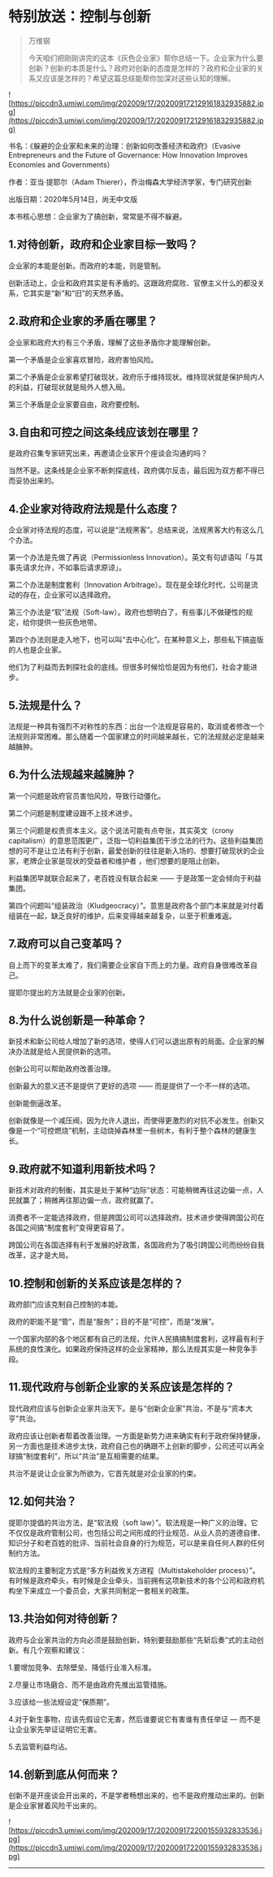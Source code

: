# 特别放送：控制与创新

> 万维钢
> 
> 今天咱们把刚刚讲完的这本《灰色企业家》帮你总结一下。企业家为什么要创新？创新的本质是什么？政府对创新的态度是怎样的？政府和企业家的关系又应该是怎样的？希望这篇总结能帮你加深对这些认知的理解。

![https://piccdn3.umiwi.com/img/202009/17/202009172129161832935882.jpg](https://piccdn3.umiwi.com/img/202009/17/202009172129161832935882.jpg)

书名：《躲避的企业家和未来的治理：创新如何改善经济和政府》（Evasive Entrepreneurs and the Future of Governance: How Innovation Improves Economies and Governments）

作者：亚当·提耶尔（Adam Thierer），乔治梅森大学经济学家，专门研究创新

出版日期：2020年5月14日，尚无中文版

本书核心思想：企业家为了搞创新，常常是不得不躲避。

## 1.对待创新，政府和企业家目标一致吗？

企业家的本能是创新。而政府的本能，则是管制。

创新活动上，企业和政府其实是有矛盾的。这跟政府腐败、官僚主义什么的都没关系，它其实是“新”和“旧”的天然矛盾。

## 2.政府和企业家的矛盾在哪里？

企业家和政府大约有三个矛盾，理解了这些矛盾你才能理解创新。

第一个矛盾是企业家喜欢冒险，政府害怕风险。

第二个矛盾是企业家希望打破现状，政府乐于维持现状。维持现状就是保护局内人的利益，打破现状就是局外人想入局。

第三个矛盾是企业家要自由，政府要控制。

## 3.自由和可控之间这条线应该划在哪里？

是政府召集专家研究出来，再邀请企业家开个座谈会沟通的吗？

当然不是。这条线是企业家不断刺探底线，政府偶尔反击，最后因为双方都不得已而妥协出来的。

## 4.企业家对待政府法规是什么态度？

企业家对待法规的态度，可以说是“法规黑客”。总结来说，法规黑客大约有这么几个办法。

第一个办法是先做了再说（Permissionless Innovation）。英文有句谚语叫「与其事先请求允许，不如事后请求原谅」。

第二个办法是制度套利（Innovation Arbitrage）。现在是全球化时代，公司是流动的存在，企业家可以选择政府。

第三个办法是“软”法规（Soft-law）。政府也想明白了，有些事儿不做硬性的规定，给你提供一些灰色地带。

第四个办法则是走入地下，也可以叫“去中心化”。在某种意义上，那些私下搞盗版的人也是企业家。

他们为了利益而去刺探社会的底线。但很多时候恰恰是因为有他们，社会才能进步。

## 5.法规是什么？

法规是一种具有强烈不对称性的东西：出台一个法规是容易的，取消或者修改一个法规则非常困难。那么随着一个国家建立的时间越来越长，它的法规就必定是越来越臃肿。

## 6.为什么法规越来越臃肿？

第一个问题是政府官员害怕风险，导致行动僵化。

第二个问题是制度建设跟不上技术进步。

第三个问题是权贵资本主义。这个说法可能有点夸张，其实英文（crony capitalism）的意思范围更广，泛指一切利益集团干涉立法的行为。这些利益集团想的可不是让立法有利于创新，最爱创新的往往是新入场的、想要打破现状的企业家，老牌企业家是现状的受益者和维护者 ，他们想要的是阻止创新。

利益集团早就联合起来了，老百姓没有联合起来 —— 于是政策一定会倾向于利益集团。

第四个问题叫“组装政治（Kludgeocracy）”。意思是政府各个部门本来就是对付着组装在一起，缺乏良好的维护，后来变得越来越复杂，以至于积重难返。

## 7.政府可以自己变革吗？

自上而下的变革太难了，我们需要企业家自下而上的力量。政府自身很难改革自己。

提耶尔提出的方法就是企业家的创新。

## 8.为什么说创新是一种革命？

新技术和新公司给人增加了新的选项，使得人们可以退出原有的局面。企业家的解决办法就是给人民提供新的选项。

创新公司可以帮助政府改善治理。

创新最大的意义还不是提供了更好的选项 —— 而是提供了一个不一样的选项。

创新能倒逼改革。

创新就像是一个减压阀，因为允许人退出，而使得更激烈的对抗不必发生。创新又像是一个“可控燃烧”机制，主动烧掉森林里一些树木，有利于整个森林的健康生长。

## 9.政府就不知道利用新技术吗？

新技术对政府的制衡，其实是处于某种“边际”状态：可能稍微再往这边偏一点，人民就赢了；稍微再往那边偏一点，政府就赢了。

消费者不一定能选择政府，但是跨国公司可以选择政府。技术进步使得跨国公司在各国之间搞“制度套利”变得更容易了。

跨国公司在各国选择有利于发展的好政策，各国政府为了吸引跨国公司而纷纷自我改革，这才是大局。

## 10.控制和创新的关系应该是怎样的？

政府部门应该克制自己控制的本能。

政府的职能不是“管”，而是“服务”；目的不是“可控”，而是“发展”。

一个国家内部的各个地区都有自己的法规，允许人民搞搞制度套利，这样最有利于系统的良性演化。如果政府保持这样的企业家精神，那么法规其实是一种竞争手段。

## 11.现代政府与创新企业家的关系应该是怎样的？

现代政府应该与创新企业家共治天下。是与“创新企业家”共治，不是与“资本大亨”共治。

政府应该让创新者帮着改善治理。一方面是新势力进来确实有利于政府保持健康，另一方面也是技术进步太快，政府自己也的确跟不上创新的脚步，公司还可以再全球搞“制度套利”，所以“共治”是互相需要的结果。

共治不是说让企业家为所欲为，它首先就是对企业家的约束。

## 12.如何共治？

提耶尔提倡的共治方法，是“软法规（soft law）”。软法规是一种广义的治理，它不仅仅是政府管制公司，也包括公司之间形成的行业规范、从业人员的道德自律、知识分子和老百姓的批评、当前社会自身的行为规范，可以是来自任何人群的任何制约方法。

软法规的主要制定方式是“多方利益攸关方进程（Multistakeholder process）”。有时候是政府牵头，有时候是企业牵头，当前拥有这项新技术的各个公司和政府机构坐下来成立一个委员会，大家共同制定一套相关的政策。

## 13.共治如何对待创新？

政府与企业家共治的方向必须是鼓励创新，特别要鼓励那些“先斩后奏”式的主动创新。有几个观察和建议：

1.要增加竞争、去除壁垒、降低行业准入标准。

2.尽量让市场磨合、而不是由政府先推出监管措施。

3.应该给一些法规设定“保质期”。

4.对于新生事物，应该先假设它无害，然后谁要说它有害谁有责任举证 — 而不是让企业家先举证证明它无害。

5.去监管利益均沾。

## 14.创新到底从何而来？

创新不是开座谈会开出来的，不是学者畅想出来的，也不是政府推动出来的。创新是企业家冒着风险干出来的。

![https://piccdn3.umiwi.com/img/202009/17/202009172200155932833536.jpg](https://piccdn3.umiwi.com/img/202009/17/202009172200155932833536.jpg)

---
